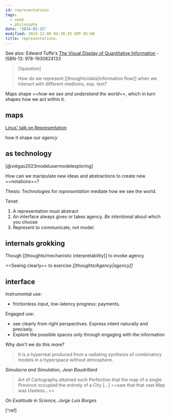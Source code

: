 ```yaml
---
id: representations
tags:
  - seed
  - philosophy
date: "2024-02-25"
modified: 2024-12-08 04:30:25 GMT-05:00
title: representations.
---
```


See also: Edward Tuffe's [The Visual Display of Quantitative Information](https://www.edwardtufte.com/book/the-visual-display-of-quantitative-information/) - ISBN-13: 978-1930824133

> [!question]
>
> How do we represent [[thoughts/data|information flow]] when we interact with different mediums, esp. text?

Maps shape _==how we see and understand the world==_, which in turn shapes how we act within it.

## maps

[Linus' talk on Representation](https://www.media.mit.edu/events/thinking-with-sand-a-virtual-talk-series-exploring-new-software-interfaces-and-tools-for-augmented-thinking-and-creative-exploration/)

how it shape our _agency_

## as technology

[@viégas2023modelusermodelexploring]

How can we manipulate new ideas and abstractions to create new ==notations==?

Thesis: Technologies for _representation_ mediate how we see the world.

Tenet:

1. A representation must abstract
2. An interface always gives or takes agency. _Be intentional_ about which you choose
3. Represent to communicate, not model.

## internals grokking

Though [[thoughts/mechanistic interpretability]] to invoke agency

==Seeing clearly== to exercise _[[thoughts/Agency|agency]]_

## interface

Instrumental use:

- frictionless input, low-latency progress: payments.

Engaged use:

- see clearly from right perspectives. Express intent naturally and precisely.
- Explore the possible spaces only through engaging with the information

Why don't we do this more?

> It is a hyperreal produced from a radiating synthesis of combinatory models in a hyperspace without atmosphere.

_Simulacra and Simulation, Jean Baudrillard_

> Art of Cartography attained such Perfection that the map of a single Province occupied the entirely of a City [...] ==saw that that vast Map was Useless...==

_On Exatitude in Science, Jorge Luis Borges_

[^ref]
